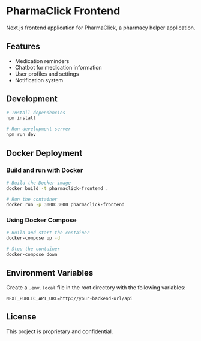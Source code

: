 # PharmaClick Frontend

Next.js frontend application for PharmaClick, a pharmacy helper application.

## Features

- Medication reminders
- Chatbot for medication information
- User profiles and settings
- Notification system

## Development

```bash
# Install dependencies
npm install

# Run development server
npm run dev
```

## Docker Deployment

### Build and run with Docker

```bash
# Build the Docker image
docker build -t pharmaclick-frontend .

# Run the container
docker run -p 3000:3000 pharmaclick-frontend
```

### Using Docker Compose

```bash
# Build and start the container
docker-compose up -d

# Stop the container
docker-compose down
```

## Environment Variables

Create a `.env.local` file in the root directory with the following variables:

```
NEXT_PUBLIC_API_URL=http://your-backend-url/api
```

## License

This project is proprietary and confidential. 